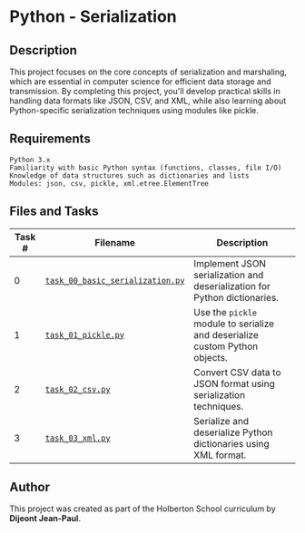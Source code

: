 # Python - Serialization

## Description

This project focuses on the core concepts of serialization and marshaling, which are essential in computer science for efficient data storage and transmission. By completing this project, you'll develop practical skills in handling data formats like JSON, CSV, and XML, while also learning about Python-specific serialization techniques using modules like pickle.

## Requirements

    Python 3.x
    Familiarity with basic Python syntax (functions, classes, file I/O)
    Knowledge of data structures such as dictionaries and lists
    Modules: json, csv, pickle, xml.etree.ElementTree

## Files and Tasks

| Task # | Filename                             | Description                                                                                             |
|--------|--------------------------------------|---------------------------------------------------------------------------------------------------------|
| 0      | [`task_00_basic_serialization.py`](./python-serialization/task_00_basic_serialization.py)  | Implement JSON serialization and deserialization for Python dictionaries.                                |
| 1      | [`task_01_pickle.py`](./python-serialization/task_01_pickle.py)              | Use the `pickle` module to serialize and deserialize custom Python objects.                              |
| 2      | [`task_02_csv.py`](./python-serialization/task_02_csv.py)                   | Convert CSV data to JSON format using serialization techniques.                                          |
| 3      | [`task_03_xml.py`](./python-serialization/task_03_xml.py)                   | Serialize and deserialize Python dictionaries using XML format.                                          |

## Author

This project was created as part of the Holberton School curriculum by **Dijeont Jean-Paul**.